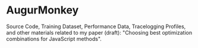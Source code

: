 # AugurMonkey
Source Code, Training Dataset, Performance Data, Tracelogging Profiles, and other materials related to my paper (draft): "Choosing best optimization combinations for JavaScript methods".
